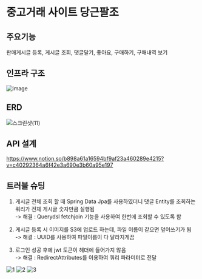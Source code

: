 # 중고거래 사이트 당근팔조

## 주요기능
판매게시글 등록, 게시글 조회, 댓글달기, 좋아요, 구매하기, 구매내역 보기

## 인프라 구조
![image](https://user-images.githubusercontent.com/116478121/220061504-a04864d1-e5e3-4e6f-b9a6-8e6050b70cc1.png)

## ERD
![스크린샷(11)](https://user-images.githubusercontent.com/95980876/213648476-9380cb80-ee59-40e7-a66c-c0c8f28025cb.png)

## API 설계
https://www.notion.so/b898a61a16594bf9af23a460289e4215?v=c40292364a6f42e3a690e3b60a95e197

## 트러블 슈팅
1. 게시글 전체 조회 할 때 Spring Data Jpa를 사용하였더니 댓글 Entity를 조회하는 쿼리가 전체 게시글 숫자만큼 실행됨<br>
  -> 해결 : Querydsl fetchjoin 기능을 사용하여 한번에 조회할 수 있도록 함

2. 게시글 등록 시 이미지를 S3에 업로드 하는데, 파일 이름이 같으면 덮어쓰기가 됨<br>
  -> 해결 : UUID를 사용하여 파일이름이 다 달라지게끔 

3. 로그인 성공 후에 jwt 토큰이 헤더에 들어가지 않음<br>
-> 해결 : RedirectAttributes를 이용하여 쿼리 파라미터로 전달

![1](https://user-images.githubusercontent.com/116478121/214867731-0273ffd2-bb3c-4cf7-934e-62c5c561c363.png)
![2](https://user-images.githubusercontent.com/116478121/214867738-8c597531-de9d-43a1-b237-4080c7a0c92f.png)
![3](https://user-images.githubusercontent.com/116478121/214867746-a2045217-ec3e-4156-b34a-c93fcfd00af5.png)
